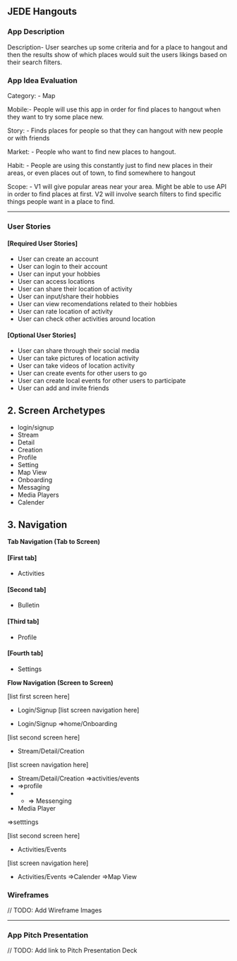 ## JEDE Hangouts


### App Description

Description- User searches up some criteria and for a place to hangout and then the results show of which places would suit the users likings based on their search filters.

### App Idea Evaluation

Category: - Map

Mobile:- People will use this app in order for find places to hangout when they want to try some place new.

Story: - Finds places for people so that they can hangout with new people or with friends

Market: - People who want to find new places to hangout.

Habit: - People are using this constantly just to find new places in their areas, or even places out of town, to find somewhere to hangout

Scope: - V1 will give popular areas near your area. Might be able to use API in order to find places at first. V2 will involve search filters to find specific things people want in a place to find.

---

### User Stories
#### [Required User Stories]

- User can create an account
- User can login to their account
- User can input your hobbies
- User can access locations
- User can share their location of activity
- User can input/share their hobbies
- User can view recomendations related to their hobbies
- User can rate location of activity 
- User can check other activities around location

#### [Optional User Stories]
- User can share through their social media
- User can take pictures of location activity
- User can take videos of location activity
- User can create events for other users to go
- User can create local events for other users to participate
- User can add and invite friends


## 2. Screen Archetypes

- login/signup
- Stream
- Detail
- Creation
- Profile
- Setting
- Map View
- Onboarding
- Messaging
- Media Players
- Calender

## 3. Navigation
**Tab Navigation (Tab to Screen)**

#### [First tab]
- Activities
#### [Second tab]
- Bulletin
#### [Third tab]
- Profile
#### [Fourth tab]
- Settings

**Flow Navigation (Screen to Screen)** 

[list first screen here]
- Login/Signup
[list screen navigation here]

- Login/Signup
 =>home/Onboarding
 

[list second screen here]

- Stream/Detail/Creation

[list screen navigation here]

- Stream/Detail/Creation
=>activities/events
- =>profile
- - => Messenging
- Media Player

=>setttings

[list second screen here]

- Activities/Events

[list screen navigation here]

- Activities/Events
=>Calender
    =>Map View
    
### Wireframes
// TODO: Add Wireframe Images

---

### App Pitch Presentation
// TODO: Add link to Pitch Presentation Deck
